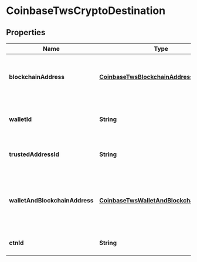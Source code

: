 
# CoinbaseTwsCryptoDestination

## Properties
Name | Type | Description | Notes
------------ | ------------- | ------------- | -------------
**blockchainAddress** | [**CoinbaseTwsBlockchainAddress**](CoinbaseTwsBlockchainAddress.md) | Crypto destination to a on-chain blockchain address |  [optional]
**walletId** | **String** | Crypto destination to another prime wallet |  [optional]
**trustedAddressId** | **String** | Crypto destination to a trusted address |  [optional]
**walletAndBlockchainAddress** | [**CoinbaseTwsWalletAndBlockchainAddress**](CoinbaseTwsWalletAndBlockchainAddress.md) | Crypto destination to a another prime wallet using the specified address |  [optional]
**ctnId** | **String** | Crypto destination to a ctn id |  [optional]



